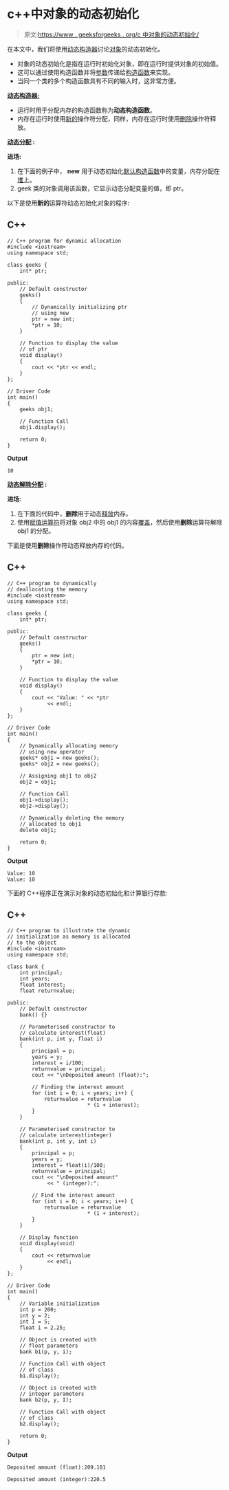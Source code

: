 # c++中对象的动态初始化

> 原文:[https://www . geeksforgeeks . org/c 中对象的动态初始化/](https://www.geeksforgeeks.org/dynamic-initialization-of-object-in-c/)

在本文中，我们将使用[动态构造器](https://www.geeksforgeeks.org/dynamic-constructor-in-c-with-examples/)讨论[对象](https://www.geeksforgeeks.org/c-classes-and-objects/)的动态初始化。

*   对象的动态初始化是指在运行时初始化对象，即在运行时提供对象的初始值。
*   这可以通过使用构造函数并将[参数](https://www.geeksforgeeks.org/constructors-c/)传递给[构造函数](https://www.geeksforgeeks.org/constructors-c/)来实现。
*   当同一个类的多个构造函数具有不同的输入时，这非常方便。

[**动态构造器:**](https://www.geeksforgeeks.org/dynamic-constructor-in-c-with-examples/)

*   运行时用于分配内存的构造函数称为**动态构造函数**。
*   内存在运行时使用[新的](https://www.geeksforgeeks.org/new-and-delete-operators-in-cpp-for-dynamic-memory/)操作符分配，同样，内存在运行时使用[删除](https://www.geeksforgeeks.org/new-and-delete-operators-in-cpp-for-dynamic-memory/)操作符释放。

**<u>动态分配</u> :**

**进场:**

1.  在下面的例子中， **new** 用于动态初始化[默认构造函数](https://www.geeksforgeeks.org/c-internals-default-constructors-set-1/)中的变量，内存分配在[堆](https://www.geeksforgeeks.org/stack-vs-heap-memory-allocation/)上。
2.  geek 类的对象调用该函数，它显示动态分配变量的值，即 ptr。

以下是使用**新的**运算符动态初始化对象的程序:

## C++

```
// C++ program for dynamic allocation
#include <iostream>
using namespace std;

class geeks {
    int* ptr;

public:
    // Default constructor
    geeks()
    {
        // Dynamically initializing ptr
        // using new
        ptr = new int;
        *ptr = 10;
    }

    // Function to display the value
    // of ptr
    void display()
    {
        cout << *ptr << endl;
    }
};

// Driver Code
int main()
{
    geeks obj1;

    // Function Call
    obj1.display();

    return 0;
}
```

**Output**

```
10

```

**<u>动态解除分配</u> :**

**进场:**

1.  在下面的代码中，**删除**用于动态[释放](https://www.geeksforgeeks.org/g-fact-30/)内存。
2.  使用[赋值运算符](https://www.geeksforgeeks.org/assignment-operators-in-c-c/)将对象 obj2 中的 obj1 的内容[覆盖](https://www.geeksforgeeks.org/overloading-new-delete-operator-c/)，然后使用**删除**运算符解除 obj1 的分配。

下面是使用**删除**操作符动态释放内存的代码。

## C++

```
// C++ program to dynamically
// deallocating the memory
#include <iostream>
using namespace std;

class geeks {
    int* ptr;

public:
    // Default constructor
    geeks()
    {
        ptr = new int;
        *ptr = 10;
    }

    // Function to display the value
    void display()
    {
        cout << "Value: " << *ptr
             << endl;
    }
};

// Driver Code
int main()
{
    // Dynamically allocating memory
    // using new operator
    geeks* obj1 = new geeks();
    geeks* obj2 = new geeks();

    // Assigning obj1 to obj2
    obj2 = obj1;

    // Function Call
    obj1->display();
    obj2->display();

    // Dynamically deleting the memory
    // allocated to obj1
    delete obj1;

    return 0;
}
```

**Output**

```
Value: 10
Value: 10

```

下面的 C++程序正在演示对象的动态初始化和计算银行存款:

## C++

```
// C++ program to illustrate the dynamic
// initialization as memory is allocated
// to the object
#include <iostream>
using namespace std;

class bank {
    int principal;
    int years;
    float interest;
    float returnvalue;

public:
    // Default constructor
    bank() {}

    // Parameterised constructor to
    // calculate interest(float)
    bank(int p, int y, float i)
    {
        principal = p;
        years = y;
        interest = i/100;
        returnvalue = principal;
        cout << "\nDeposited amount (float):";

        // Finding the interest amount
        for (int i = 0; i < years; i++) {
            returnvalue = returnvalue
                          * (1 + interest);
        }
    }

    // Parameterised constructor to
    // calculate interest(integer)
    bank(int p, int y, int i)
    {
        principal = p;
        years = y;
        interest = float(i)/100;
        returnvalue = principal;
        cout << "\nDeposited amount"
             << " (integer):";

        // Find the interest amount
        for (int i = 0; i < years; i++) {
            returnvalue = returnvalue
                          * (1 + interest);
        }
    }

    // Display function
    void display(void)
    {
        cout << returnvalue
             << endl;
    }
};

// Driver Code
int main()
{
    // Variable initialization
    int p = 200;
    int y = 2;
    int I = 5;
    float i = 2.25;

    // Object is created with
    // float parameters
    bank b1(p, y, i);

    // Function Call with object
    // of class
    b1.display();

    // Object is created with
    // integer parameters
    bank b2(p, y, I);

    // Function Call with object
    // of class
    b2.display();

    return 0;
}
```

**Output**

```
Deposited amount (float):209.101

Deposited amount (integer):220.5

```
